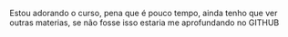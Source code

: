 Estou adorando o curso, pena que é pouco tempo, ainda tenho que ver outras materias, se não fosse isso estaria me aprofundando no GITHUB
